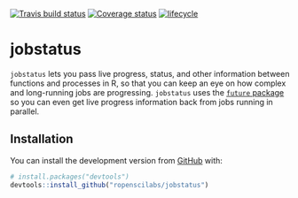 
[![Travis build status](https://travis-ci.org/ropenscilabs/jobstatus.svg?branch=master)](https://travis-ci.org/ropenscilabs/jobstatus) [![Coverage status](https://codecov.io/gh/ropenscilabs/jobstatus/branch/master/graph/badge.svg)](https://codecov.io/github/ropenscilabs/jobstatus?branch=master) [![lifecycle](https://img.shields.io/badge/lifecycle-experimental-orange.svg)](https://www.tidyverse.org/lifecycle/#experimental)

<!-- README.md is generated from README.Rmd. Please edit that file -->
jobstatus
=========

`jobstatus` lets you pass live progress, status, and other information between functions and processes in R, so that you can keep an eye on how complex and long-running jobs are progressing. `jobstatus` uses the [`future` package](https://cran.r-project.org/package=future) so you can even get live progress information back from jobs running in parallel.

Installation
------------

You can install the development version from [GitHub](https://github.com/) with:

``` r
# install.packages("devtools")
devtools::install_github("ropenscilabs/jobstatus")
```
